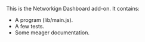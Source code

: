 This is the Networkign Dashboard add-on.  It contains:

* A program (lib/main.js).
* A few tests.
* Some meager documentation.
